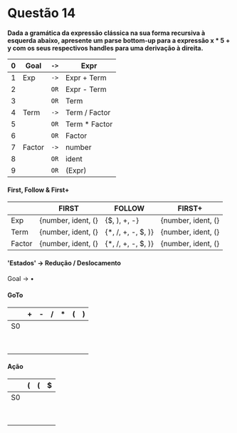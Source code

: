 # Questão 14

**Dada a gramática da expressão clássica na sua forma recursiva à esquerda abaixo, apresente um parse bottom-up para a expressão x * 5 + y com os seus respectivos handles para uma derivação à direita.**

|0 | Goal   |`->`| Expr          |
|--|--------| ---| --------------|
|1 | Exp    |`->`| Expr + Term   |
|2 |        |`OR`| Expr - Term   |
|3 |        |`OR`| Term          |
|4 | Term   |`->`| Term / Factor |
|5 |        |`OR`| Term * Factor |
|6 |        |`OR`| Factor        |
|7 | Factor |`->`| number        |
|8 |        |`OR`| ident         |
|9 |        |`OR`| (Expr)        |

#### First, Follow & First+

|        | FIRST              | FOLLOW            | FIRST+              |
|--------|--------------------|-------------------|---------------------|
| Exp    |{number, ident, (}  |{$, ), +, -}       | {number, ident, (}  |
| Term   |{number, ident, (}  |{*, /, +, -, $, )} | {number, ident, (}  |
| Factor |{number, ident, (}  |{*, /, +, -, $, )} | {number, ident, (}  |

#### 'Estados' -> Redução / Deslocamento

Goal -> •

#### GoTo

|    | +    | -    | /  |  * | (  |  )  |
|----|------|------|----|----|----|-----|
| S0 |      |      |    |    |    |     |
|    |      |      |    |    |    |     |
|    |      |      |    |    |    |     |
|    |      |      |    |    |    |     |
|    |      |      |    |    |    |     |
|    |      |      |    |    |    |     |
|    |      |      |    |    |    |     |
|    |      |      |    |    |    |     |
|    |      |      |    |    |    |     |

#### Ação

|    | (    |   (  |  $  |
|----|------|------|-----|
| S0 |      |      |     |
|    |      |      |     |
|    |      |      |     |
|    |      |      |     |
|    |      |      |     |
|    |      |      |     |
|    |      |      |     |
|    |      |      |     |
|    |      |      |     |